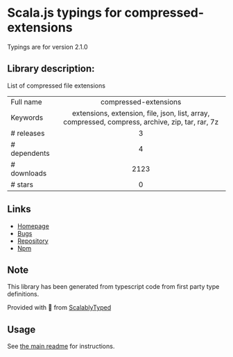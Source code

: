 
# Scala.js typings for compressed-extensions

Typings are for version 2.1.0

## Library description:
List of compressed file extensions

|                    |                 |
| ------------------ | :-------------: |
| Full name          | compressed-extensions |
| Keywords           | extensions, extension, file, json, list, array, compressed, compress, archive, zip, tar, rar, 7z |
| # releases         | 3 |
| # dependents       | 4 |
| # downloads        | 2123 |
| # stars            | 0 |

## Links
- [Homepage](https://github.com/sindresorhus/compressed-extensions#readme)
- [Bugs](https://github.com/sindresorhus/compressed-extensions/issues)
- [Repository](https://github.com/sindresorhus/compressed-extensions)
- [Npm](https://www.npmjs.com/package/compressed-extensions)
    


## Note
This library has been generated from typescript code from first party type definitions.

Provided with :purple_heart: from [ScalablyTyped](https://github.com/oyvindberg/ScalablyTyped)

## Usage
See [the main readme](../../readme.md) for instructions.



